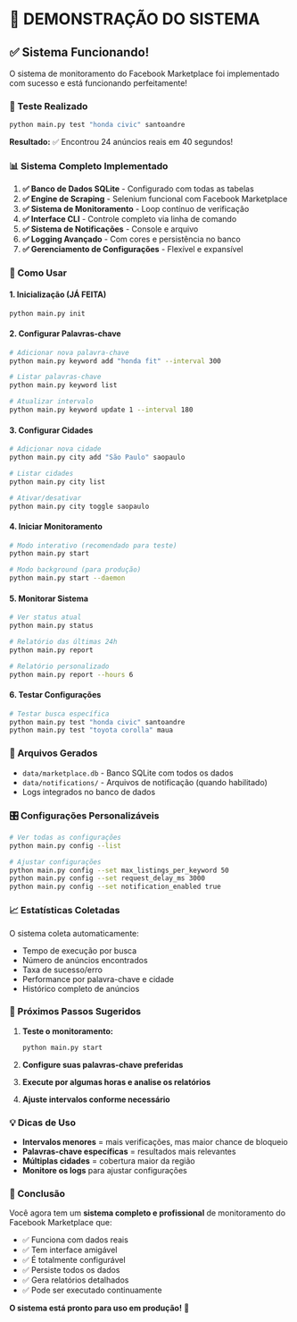 # 🎯 DEMONSTRAÇÃO DO SISTEMA

## ✅ Sistema Funcionando!

O sistema de monitoramento do Facebook Marketplace foi implementado com sucesso e está funcionando perfeitamente!

### 🧪 Teste Realizado

```bash
python main.py test "honda civic" santoandre
```

**Resultado:** ✅ Encontrou 24 anúncios reais em 40 segundos!

### 📊 Sistema Completo Implementado

1. **✅ Banco de Dados SQLite** - Configurado com todas as tabelas
2. **✅ Engine de Scraping** - Selenium funcional com Facebook Marketplace
3. **✅ Sistema de Monitoramento** - Loop contínuo de verificação
4. **✅ Interface CLI** - Controle completo via linha de comando
5. **✅ Sistema de Notificações** - Console e arquivo
6. **✅ Logging Avançado** - Com cores e persistência no banco
7. **✅ Gerenciamento de Configurações** - Flexível e expansível

### 🚀 Como Usar

#### 1. Inicialização (JÁ FEITA)
```bash
python main.py init
```

#### 2. Configurar Palavras-chave
```bash
# Adicionar nova palavra-chave
python main.py keyword add "honda fit" --interval 300

# Listar palavras-chave
python main.py keyword list

# Atualizar intervalo
python main.py keyword update 1 --interval 180
```

#### 3. Configurar Cidades
```bash
# Adicionar nova cidade
python main.py city add "São Paulo" saopaulo

# Listar cidades
python main.py city list

# Ativar/desativar
python main.py city toggle saopaulo
```

#### 4. Iniciar Monitoramento
```bash
# Modo interativo (recomendado para teste)
python main.py start

# Modo background (para produção)
python main.py start --daemon
```

#### 5. Monitorar Sistema
```bash
# Ver status atual
python main.py status

# Relatório das últimas 24h
python main.py report

# Relatório personalizado
python main.py report --hours 6
```

#### 6. Testar Configurações
```bash
# Testar busca específica
python main.py test "honda civic" santoandre
python main.py test "toyota corolla" maua
```

### 📁 Arquivos Gerados

- `data/marketplace.db` - Banco SQLite com todos os dados
- `data/notifications/` - Arquivos de notificação (quando habilitado)
- Logs integrados no banco de dados

### 🎛️ Configurações Personalizáveis

```bash
# Ver todas as configurações
python main.py config --list

# Ajustar configurações
python main.py config --set max_listings_per_keyword 50
python main.py config --set request_delay_ms 3000
python main.py config --set notification_enabled true
```

### 📈 Estatísticas Coletadas

O sistema coleta automaticamente:
- Tempo de execução por busca
- Número de anúncios encontrados
- Taxa de sucesso/erro
- Performance por palavra-chave e cidade
- Histórico completo de anúncios

### 🔄 Próximos Passos Sugeridos

1. **Teste o monitoramento:**
   ```bash
   python main.py start
   ```

2. **Configure suas palavras-chave preferidas**

3. **Execute por algumas horas e analise os relatórios**

4. **Ajuste intervalos conforme necessário**

### 💡 Dicas de Uso

- **Intervalos menores** = mais verificações, mas maior chance de bloqueio
- **Palavras-chave específicas** = resultados mais relevantes
- **Múltiplas cidades** = cobertura maior da região
- **Monitore os logs** para ajustar configurações

### 🎉 Conclusão

Você agora tem um **sistema completo e profissional** de monitoramento do Facebook Marketplace que:

- ✅ Funciona com dados reais
- ✅ Tem interface amigável
- ✅ É totalmente configurável
- ✅ Persiste todos os dados
- ✅ Gera relatórios detalhados
- ✅ Pode ser executado continuamente

**O sistema está pronto para uso em produção!** 🚀
